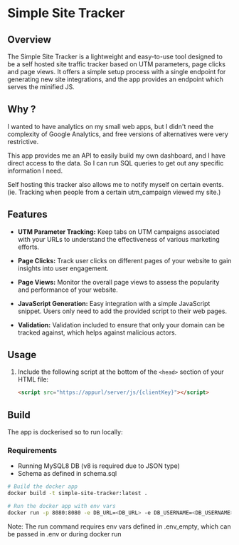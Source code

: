 # Simple Site Tracker

## Overview

The Simple Site Tracker is a lightweight and easy-to-use tool designed to be a self hosted site traffic tracker based on UTM parameters, page clicks and page views.
It offers a simple setup process with a single endpoint for generating new site integrations, and the app provides an endpoint which serves the minified JS.

## Why ?
I wanted to have analytics on my small web apps, but I didn't need the complexity of Google Analytics, and free versions of alternatives were very restrictive. 

This app provides me an API to easily build my own dashboard, and I have direct access to the data. So I can run SQL queries to get out any specific information I need.

Self hosting this tracker also allows me to notify myself on certain events. (ie. Tracking when people from a certain utm_campaign viewed my site.)

## Features

- **UTM Parameter Tracking:** Keep tabs on UTM campaigns associated with your URLs to understand the effectiveness of various marketing efforts.

- **Page Clicks:** Track user clicks on different pages of your website to gain insights into user engagement.

- **Page Views:** Monitor the overall page views to assess the popularity and performance of your website.

- **JavaScript Generation:** Easy integration with a simple JavaScript snippet. Users only need to add the provided script to their web pages.

- **Validation:** Validation included to ensure that only your domain can be tracked against, which helps against malicious actors.

## Usage

1. Include the following script at the bottom of the `<head>` section of your HTML file:

   ```html
   <script src="https://appurl/server/js/{clientKey}"></script>
   ```


## Build
The app is dockerised so to run locally:

### Requirements
- Running MySQL8 DB (v8 is required due to JSON type)
- Schema as defined in schema.sql

```bash
# Build the docker app
docker build -t simple-site-tracker:latest .

# Run the docker app with env vars
docker run -p 8080:8080 -e DB_URL=<DB_URL> -e DB_USERNAME=<DB_USERNAME> -e DB_PASSWORD=<DB_PASSWORD> -e DB_PORT=<DB_PORT> -e SERVER_URL=<SERVER_URL> simple-site-tracker:latest
```
Note: The run command requires env vars defined in .env_empty, which can be passed in .env or during docker run 
